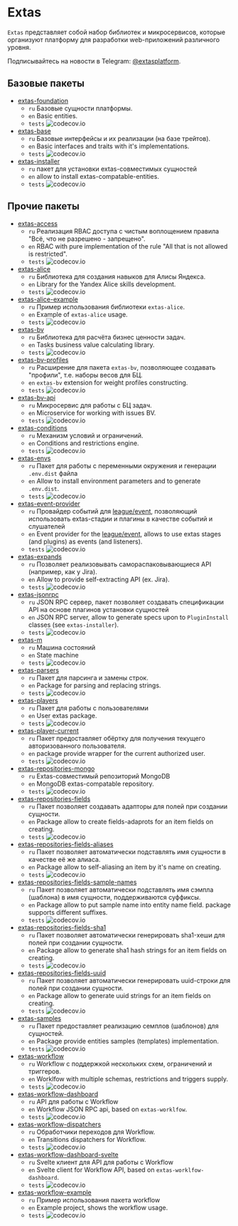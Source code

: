 # Extas

`Extas` представляет собой набор библиотек и микросервисов, которые организуют платформу для разработки web-приложений различного уровня.

Подписывайтесь на новости в Telegram: [@extasplatform](https://t.me/extasplatform "Extas").

## Базовые пакеты

- [extas-foundation](https://github.com/jeyroik/extas-foundation "Базовый пакет") 
  - `ru` Базовые сущности платформы.
  - `en` Basic entities.
  - `tests` ![codecov.io](https://codecov.io/gh/jeyroik/extas-foundation/coverage.svg?branch=master)
- [extas-base](https://github.com/jeyroik/extas-base "Набор общий интерфейсов и их реализаций") 
  - `ru` Базовые интерфейсы и их реализации (на базе трейтов).
  - `en` Basic interfaces and traits with it's implementations.
  - `tests` ![codecov.io](https://codecov.io/gh/jeyroik/extas-base/coverage.svg?branch=master)
- [extas-installer](https://github.com/jeyroik/extas-installer "Установка extas-совместимых сущностей") 
  - `ru` пакет для установки extas-совместимых сущностей
  - `en` allow to install extas-compatable-entities.
  - `tests` ![codecov.io](https://codecov.io/gh/jeyroik/extas-installer/coverage.svg?branch=master)

## Прочие пакеты

- [extas-access](https://github.com/jeyroik/extas-access "RBAC доступ с чистой реализацией правила Всё, что не разрешено - запрещено") 
  - `ru` Реализация RBAC доступа с чистым воплощением правила "Всё, что не разрешено - запрещено".
  - `en` RBAC with pure implementation of the rule "All that is not allowed is restricted".
  - `tests` ![codecov.io](https://codecov.io/gh/jeyroik/extas-access/coverage.svg?branch=master)
- [extas-alice](https://github.com/jeyroik/extas-alice "Библиотека для создания навыков для Алисы Яндекса") 
  - `ru` Библиотека для создания навыков для Алисы Яндекса.
  - `en` Library for the Yandex Alice skills development.
  - `tests` ![codecov.io](https://codecov.io/gh/jeyroik/extas-alice/coverage.svg?branch=master)
- [extas-alice-example](https://github.com/jeyroik/extas-alice-example "Пример использования библиотеки для создания навыков для Алисы Яндекса") 
  - `ru` Пример использования библиотеки `extas-alice`.
  - `en` Example of `extas-alice` usage.
  - `tests` ![codecov.io](https://codecov.io/gh/jeyroik/extas-alice-example/coverage.svg?branch=master)
- [extas-bv](https://github.com/jeyroik/extas-bv "Бизнес ценность задач") 
  - `ru` Библиотека для расчёта бизнес ценности задач.
  - `en` Tasks business value calculating library.
  - `tests` ![codecov.io](https://codecov.io/gh/jeyroik/extas-bv/coverage.svg?branch=master)
- [extas-bv-profiles](https://github.com/jeyroik/extas-bv-profiles "Профили для бизнес ценности задач") 
  - `ru` Расширение для пакета `extas-bv`, позволяющее создавать "профили", т.е. наборы весов для БЦ.
  - `en` `extas-bv` extension for weight profiles constructing.
  - `tests` ![codecov.io](https://codecov.io/gh/jeyroik/extas-bv-profiles/coverage.svg?branch=master)
- [extas-bv-api](https://github.com/jeyroik/extas-bv-api "Микросервис для бизнес ценности задач") 
  - `ru` Микросервис для работы с БЦ задач.
  - `en` Microservice for working with issues BV.
  - `tests` ![codecov.io](https://codecov.io/gh/jeyroik/extas-bv-api/coverage.svg?branch=master)
- [extas-conditions](https://github.com/jeyroik/extas-conditions "Механизм условий и ограничений") 
  - `ru` Механизм условий и ограничений.
  - `en` Conditions and restrictions engine.
  - `tests` ![codecov.io](https://codecov.io/gh/jeyroik/extas-conditions/coverage.svg?branch=master)
- [extas-envs](https://github.com/jeyroik/extas-envs "Переменные окружения") 
  - `ru` Пакет для работы с переменными окружения и генерации `.env.dist` файла
  - `en` Allow to install environment parameters and to generate `.env.dist`.
  - `tests` ![codecov.io](https://codecov.io/gh/jeyroik/extas-envs/coverage.svg?branch=master)
- [extas-event-provider](https://github.com/jeyroik/extas-event-provider "Провайдер для league/event") 
  - `ru` Провайдер событий для [league/event](https://github.com/thephpleague/event), позволяющий использовать extas-стадии и плагины в качестве событий и слушателей
  - `en` Event provider for the [league/event](https://github.com/thephpleague/event), allows to use extas stages (and plugins) as events (and listeners).
  - `tests` ![codecov.io](https://codecov.io/gh/jeyroik/extas-event-provider/coverage.svg?branch=master)
- [extas-expands](https://github.com/jeyroik/extas-expands "Самораспаковывающиеся API") 
  - `ru` Позволяет реализовывать самораспаковывающиеся API (например, как у Jira).
  - `en` Allow to provide self-extracting API (ex. Jira).
  - `tests` ![codecov.io](https://codecov.io/gh/jeyroik/extas-expands/coverage.svg?branch=master)
- [extas-jsonrpc](https://github.com/jeyroik/extas-jsonrpc "Сервер JSON RPC") 
  - `ru` JSON RPC сервер, пакет позволяет создавать спецификации API на основе плагинов установки сущностей
  - `en` JSON RPC server, allow to generate specs upon to `PluginInstall` classes (see `extas-installer`).
  - `tests` ![codecov.io](https://codecov.io/gh/jeyroik/extas-jsonrpc/coverage.svg?branch=master)
- [extas-m](https://github.com/jeyroik/extas-m "Машина состояний") 
  - `ru` Машина состояний
  - `en` State machine
  - `tests` ![codecov.io](https://codecov.io/gh/jeyroik/extas-m/coverage.svg?branch=master)
- [extas-parsers](https://github.com/jeyroik/extas-parsers "Парсеры") 
  - `ru` Пакет для парсинга и замены строк.
  - `en` Package for parsing and replacing strings.
  - `tests` ![codecov.io](https://codecov.io/gh/jeyroik/extas-parsers/coverage.svg?branch=master)
- [extas-players](https://github.com/jeyroik/extas-players "Управление пользователями") 
  - `ru` Пакет для работы с пользователями
  - `en` User extas package.
  - `tests` ![codecov.io](https://codecov.io/gh/jeyroik/extas-players/coverage.svg?branch=master)
- [extas-player-current](https://github.com/jeyroik/extas-player-current "Текущий пользователь") 
  - `ru` Пакет предоставляет обёртку для получения текущего авторизованного пользователя.
  - `en` package provide wrapper for the current authorized user.
  - `tests` ![codecov.io](https://codecov.io/gh/jeyroik/extas-player-current/coverage.svg?branch=master)
- [extas-repositories-mongo](https://github.com/jeyroik/extas-repositories-mongo "Реопзиторий для работы с MongoDB") 
  - `ru` Extas-совместимый репозиторий MongoDB
  - `en` MongoDB extas-compatable repository.
  - `tests` ![codecov.io](https://codecov.io/gh/jeyroik/extas-repositories-mongo/coverage.svg?branch=master)
- [extas-repositories-fields](https://github.com/jeyroik/extas-repositories-fields "Адапторы для полей сущности") 
  - `ru` Пакет позволяет создавать адапторы для полей при создании сущности.
  - `en` Package allow to create fields-adaprots for an item fields on creating.
  - `tests` ![codecov.io](https://codecov.io/gh/jeyroik/extas-repositories-fields/coverage.svg?branch=master)
- [extas-repositories-fields-aliases](https://github.com/jeyroik/extas-repositories-fields-aliases "Имя в качестве алиса для полей сущности") 
  - `ru` Пакет позволяет автоматически подставлять имя сущности в качестве её же алиаса.
  - `en` Package allow to self-aliasing an item by it's name on creating.
  - `tests` ![codecov.io](https://codecov.io/gh/jeyroik/extas-repositories-fields-aliases/coverage.svg?branch=master)
- [extas-repositories-fields-sample-names](https://github.com/jeyroik/extas-repositories-fields-sample-names "Имя шаблона в имя сущности") 
  - `ru` Пакет позволяет автоматически подставлять имя сэмпла (шаблона) в имя сущности, поддерживаются суффиксы.
  - `en` Package allow to put sample name into entity name field. package supports different suffixes.
  - `tests` ![codecov.io](https://codecov.io/gh/jeyroik/extas-repositories-fields-sample-names/coverage.svg?branch=master)
- [extas-repositories-fields-sha1](https://github.com/jeyroik/extas-repositories-fields-sha1 "SHA1 для полей сущности") 
  - `ru` Пакет позволяет автоматически генерировать sha1-хеши для полей при создании сущности.
  - `en` Package allow to generate sha1 hash strings for an item fields on creating.
  - `tests` ![codecov.io](https://codecov.io/gh/jeyroik/extas-repositories-fields-sha1/coverage.svg?branch=master)
- [extas-repositories-fields-uuid](https://github.com/jeyroik/extas-repositories-fields-uuid "Uuid для полей сущности") 
  - `ru` Пакет позволяет автоматически генерировать uuid-строки для полей при создании сущности.
  - `en` Package allow to generate uuid strings for an item fields on creating.
  - `tests` ![codecov.io](https://codecov.io/gh/jeyroik/extas-repositories-fields-uuid/coverage.svg?branch=master)
- [extas-samples](https://github.com/jeyroik/extas-samples "Шаблоны, сэмплы для сущностей") 
  - `ru` Пакет предоставляет реализацию семплов (шаблонов) для сущностей.
  - `en` Package provide entities samples (templates) implementation.
  - `tests` ![codecov.io](https://codecov.io/gh/jeyroik/extas-samples/coverage.svg?branch=master)
- [extas-workflow](https://github.com/jeyroik/extas-workflow "Workflow") 
  - `ru` Workflow с поддержкой нескольких схем, ограничений и триггеров.
  - `en` Worklfow with multiple schemas, restrictions and triggers supply.
  - `tests` ![codecov.io](https://codecov.io/gh/jeyroik/extas-workflow/coverage.svg?branch=master)
- [extas-workflow-dashboard](https://github.com/jeyroik/extas-workflow-dashboard "Микросервис Workflow") 
  - `ru` API для работы с Workflow
  - `en` Workflow JSON RPC api, based on `extas-worklfow`.
  - `tests` ![codecov.io](https://codecov.io/gh/jeyroik/extas-workflow-dashboard/coverage.svg?branch=master)
- [extas-workflow-dispatchers](https://github.com/jeyroik/extas-workflow-dispatchers "Обработчики переходов для Workflow") 
  - `ru` Обработчики переходов для Workflow.
  - `en` Transitions dispatchers for Workflow.
  - `tests` ![codecov.io](https://codecov.io/gh/jeyroik/extas-workflow-dispatchers/coverage.svg?branch=master)
- [extas-workflow-dashboard-svelte](https://github.com/jeyroik/extas-workflow-dashboard-svelte "Борд для управления Workflow") 
  - `ru` Svelte клиент для API для работы с Workflow
  - `en` Svelte client for Workflow API, based on `extas-worklfow-dashboard`.
  - `tests` ![codecov.io](https://codecov.io/gh/jeyroik/extas-workflow-dashboard-svelte/coverage.svg?branch=master)
- [extas-workflow-example](https://github.com/jeyroik/extas-workflow-example "Пример использования библиотеки Workflow") 
  - `ru` Пример использования пакета workflow
  - `en` Example project, shows the workflow usage.
  - `tests` ![codecov.io](https://codecov.io/gh/jeyroik/extas-workflow-example/coverage.svg?branch=master)
